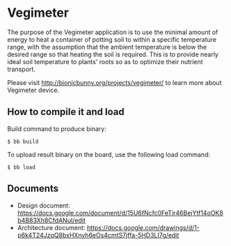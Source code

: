 # Vegimeter

The purpose of the Vegimeter application is to use the minimal amount
of energy to heat a container of potting soil to within a specific
temperature range, with the assumption that the ambient temperature is
below the desired range so that heating the soil is required. This is
to provide nearly ideal soil temperature to plants' roots so as to
optimize their nutrient transport.

Please visit <http://bionicbunny.org/projects/vegimeter/> to learn more
about Vegimeter device.

## How to compile it and load

Build command to produce binary:

    $ bb build

To upload result binary on the board, use the following load command:

    $ bb load

## Documents

* Design document: https://docs.google.com/document/d/15U6fNcfc0FeTir46BejYtf14oOK8b4B83Xh8CfdANuI/edit
* Architecture document: https://docs.google.com/drawings/d/1-p6k4T24JzqQ8bxHXnyh6eOs4cmtS7jffa-5HD3LI7g/edit
